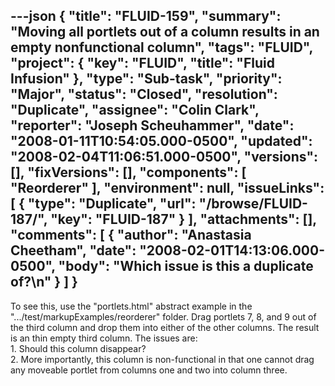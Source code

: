 ---json
{
  "title": "FLUID-159",
  "summary": "Moving all portlets out of a column results in an empty nonfunctional column",
  "tags": "FLUID",
  "project": {
    "key": "FLUID",
    "title": "Fluid Infusion"
  },
  "type": "Sub-task",
  "priority": "Major",
  "status": "Closed",
  "resolution": "Duplicate",
  "assignee": "Colin Clark",
  "reporter": "Joseph Scheuhammer",
  "date": "2008-01-11T10:54:05.000-0500",
  "updated": "2008-02-04T11:06:51.000-0500",
  "versions": [],
  "fixVersions": [],
  "components": [
    "Reorderer"
  ],
  "environment": null,
  "issueLinks": [
    {
      "type": "Duplicate",
      "url": "/browse/FLUID-187/",
      "key": "FLUID-187"
    }
  ],
  "attachments": [],
  "comments": [
    {
      "author": "Anastasia Cheetham",
      "date": "2008-02-01T14:13:06.000-0500",
      "body": "Which issue is this a duplicate of?\n"
    }
  ]
}
---
To see this, use the "portlets.html" abstract example in the ".../test/markupExamples/reorderer" folder.  Drag portlets 7, 8, and 9 out of the third column and drop them into either of the other columns.  The result is an thin empty third column.  The issues are:\
1\. Should this column disappear?\
2\. More importantly, this column is non-functional in that one cannot drag any moveable portlet from columns one and two into column three.

        